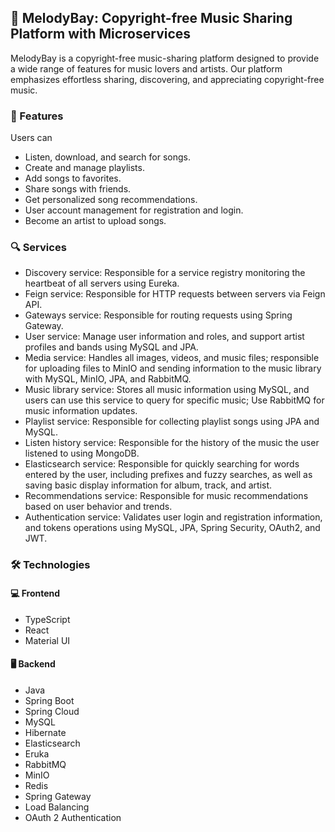 ## 🎵 MelodyBay: Copyright-free Music Sharing Platform with Microservices
MelodyBay is a copyright-free music-sharing platform designed to provide a wide range of features for music lovers and artists. Our platform emphasizes effortless sharing, discovering, and appreciating copyright-free music.

### 🌟 Features
Users can
  - Listen, download, and search for songs.
  - Create and manage playlists.
  - Add songs to favorites.
  - Share songs with friends.
  - Get personalized song recommendations.
  - User account management for registration and login.
  - Become an artist to upload songs.

### 🔍 Services
- Discovery service: Responsible for a service registry monitoring the heartbeat of all servers using Eureka.
- Feign service: Responsible for HTTP requests between servers via Feign API.
- Gateways service: Responsible for routing requests using Spring Gateway.
- User service: Manage user information and roles, and support artist profiles and bands using MySQL and JPA.
- Media service: Handles all images, videos, and music files; responsible for uploading files to MinIO and sending information to the music library with MySQL, MinIO, JPA, and RabbitMQ.
- Music library service: Stores all music information using MySQL, and users can use this service to query for specific music; Use RabbitMQ for music information updates.
- Playlist service: Responsible for collecting playlist songs using JPA and MySQL.
- Listen history service: Responsible for the history of the music the user listened to using MongoDB.
- Elasticsearch service: Responsible for quickly searching for words entered by the user, including prefixes and fuzzy searches, as well as saving basic display information for album, track, and artist.
- Recommendations service: Responsible for music recommendations based on user behavior and trends.
- Authentication service: Validates user login and registration information, and tokens operations using MySQL, JPA, Spring Security, OAuth2, and JWT.

### 🛠 Technologies
#### 💻 Frontend
- TypeScript
- React
- Material UI

#### 🖥 Backend
- Java
- Spring Boot
- Spring Cloud
- MySQL
- Hibernate
- Elasticsearch
- Eruka
- RabbitMQ
- MinIO
- Redis
- Spring Gateway
- Load Balancing
- OAuth 2 Authentication
